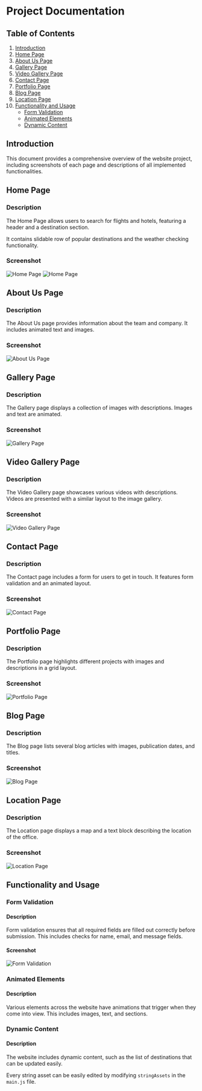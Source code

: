 # Project Documentation

## Table of Contents
1. [Introduction](#introduction)
2. [Home Page](#home-page)
3. [About Us Page](#about-us-page)
4. [Gallery Page](#gallery-page)
5. [Video Gallery Page](#video-gallery-page)
6. [Contact Page](#contact-page)
7. [Portfolio Page](#portfolio-page)
8. [Blog Page](#blog-page)
9. [Location Page](#location-page)
10. [Functionality and Usage](#functionality-and-usage)
    - [Form Validation](#form-validation)
    - [Animated Elements](#animated-elements)
    - [Dynamic Content](#dynamic-content)

## Introduction

This document provides a comprehensive overview of the website project, including screenshots of each page and descriptions of all implemented functionalities.

## Home Page

### Description
The Home Page allows users to search for flights and hotels, featuring a header and a destination section.

It contains slidable row of popular destinations and the weather checking functionality.

### Screenshot
![Home Page](screens/home1.png)
![Home Page](screens/home2.png)

## About Us Page

### Description
The About Us page provides information about the team and company. It includes animated text and images.

### Screenshot
![About Us Page](screens/about.png)

## Gallery Page

### Description
The Gallery page displays a collection of images with descriptions. Images and text are animated.

### Screenshot
![Gallery Page](screens/gallery1.png)

## Video Gallery Page

### Description
The Video Gallery page showcases various videos with descriptions. Videos are presented with a similar layout to the image gallery.

### Screenshot
![Video Gallery Page](screens/video-gallery.png)

## Contact Page

### Description
The Contact page includes a form for users to get in touch. It features form validation and an animated layout.

### Screenshot
![Contact Page](screens/contact.png)

## Portfolio Page

### Description
The Portfolio page highlights different projects with images and descriptions in a grid layout.

### Screenshot
![Portfolio Page](screens/portfolio.png)

## Blog Page

### Description
The Blog page lists several blog articles with images, publication dates, and titles.

### Screenshot
![Blog Page](screens/blog.png)

## Location Page

### Description
The Location page displays a map and a text block describing the location of the office.

### Screenshot
![Location Page](screens/location.png)

## Functionality and Usage

### Form Validation

#### Description
Form validation ensures that all required fields are filled out correctly before submission. This includes checks for name, email, and message fields.

#### Screenshot
![Form Validation](screens/form-validation.png.png)

### Animated Elements

#### Description
Various elements across the website have animations that trigger when they come into view. This includes images, text, and sections.

### Dynamic Content

#### Description
The website includes dynamic content, such as the list of destinations that can be updated easily.

Every string asset can be easily edited by modifying `stringAssets` in the `main.js` file.